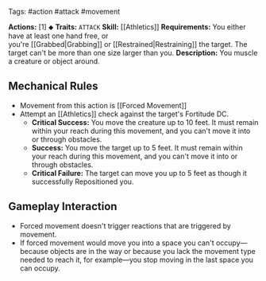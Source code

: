 Tags: #action #attack #movement 

**Actions:** [1] ⬥
**Traits:** `ATTACK`
**Skill:** [[Athletics]]
**Requirements:** You either have at least one hand free, or you're [[Grabbed|Grabbing]] or [[Restrained|Restraining]] the target. The target can't be more than one size larger than you.
**Description:** You muscle a creature or object around. 

## Mechanical Rules

- Movement from this action is [[Forced Movement]]
- Attempt an [[Athletics]] check against the target's Fortitude DC.  
	- **Critical Success:** You move the creature up to 10 feet. It must remain within your reach during this movement, and you can't move it into or through obstacles.  
	- **Success:** You move the target up to 5 feet. It must remain within your reach during this movement, and you can't move it into or through obstacles.  
	- **Critical Failure:** The target can move you up to 5 feet as though it successfully Repositioned you.

## Gameplay Interaction

- Forced movement doesn't trigger reactions that are triggered by movement. 
- If forced movement would move you into a space you can't occupy—because objects are in the way or because you lack the movement type needed to reach it, for example—you stop moving in the last space you can occupy.  